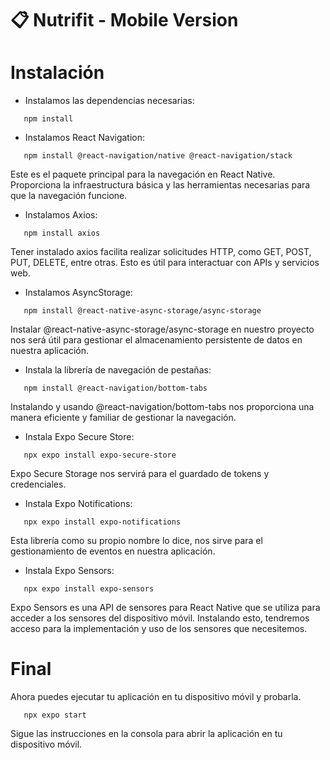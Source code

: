 # 📋 Nutrifit - Mobile Version

# Instalación
- Instalamos las dependencias necesarias:
```terminal
   npm install   
```
- Instalamos React Navigation:
```terminal
   npm install @react-navigation/native @react-navigation/stack  
```
Este es el paquete principal para la navegación en React Native. Proporciona la infraestructura básica y las herramientas necesarias para que la navegación funcione. 

- Instalamos Axios:
```terminal
   npm install axios   
```
Tener instalado axios facilita realizar solicitudes HTTP, como GET, POST, PUT, DELETE, entre otras. Esto es útil para interactuar con APIs y servicios web.

- Instalamos AsyncStorage:
```terminal
   npm install @react-native-async-storage/async-storage   
```
Instalar @react-native-async-storage/async-storage en nuestro proyecto nos será útil para gestionar el almacenamiento persistente de datos en nuestra aplicación.

- Instala la librería de navegación de pestañas:
```terminal
   npm install @react-navigation/bottom-tabs   
```
Instalando y usando @react-navigation/bottom-tabs nos  proporciona una manera eficiente y familiar de gestionar la navegación.

- Instala Expo Secure Store:
```terminal
   npx expo install expo-secure-store   
```
Expo Secure Storage nos servirá para el guardado de tokens y credenciales.

- Instala Expo Notifications:
```terminal
   npx expo install expo-notifications   
```
Esta librería como su propio nombre lo dice, nos sirve para el gestionamiento de eventos en nuestra aplicación.

- Instala Expo Sensors:
```terminal
   npx expo install expo-sensors  
```
Expo Sensors es una API de sensores para React Native que se utiliza para acceder a los sensores del dispositivo móvil. Instalando esto, tendremos acceso para la implementación y uso de los sensores que necesitemos.

# Final
Ahora puedes ejecutar tu aplicación en tu dispositivo móvil y probarla.
```terminal
   npx expo start  
```
Sigue las instrucciones en la consola para abrir la aplicación en tu dispositivo móvil.
